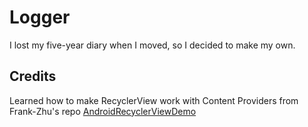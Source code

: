 # Logger

I lost my five-year diary when I moved, so I decided to make my own.

## Credits
Learned how to make RecyclerView work with Content Providers from Frank-Zhu's repo [AndroidRecyclerViewDemo](https://github.com/Frank-Zhu/AndroidRecyclerViewDemo)
